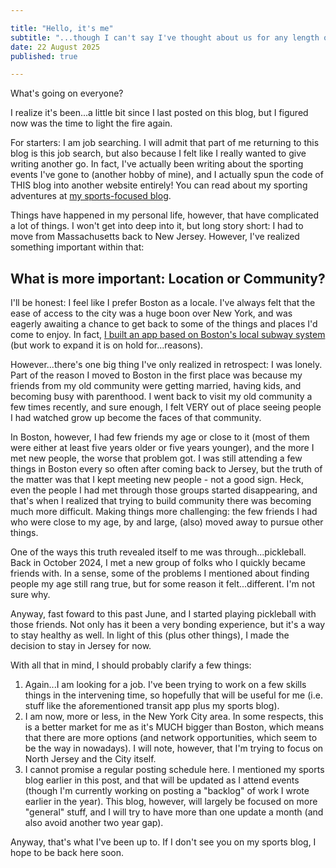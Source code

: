 ```yaml
---

title: "Hello, it's me"
subtitle: "...though I can't say I've thought about us for any length of time"
date: 22 August 2025
published: true

---
```


What's going on everyone?

I realize it's been...a little bit since I last posted on this blog, but I figured now was the time to light the fire again.

For starters: I am job searching. I will admit that part of me returning to this blog is this job search, but also because I felt like I really wanted to give writing another go. In fact, I've actually been writing about the sporting events I've gone to (another hobby of mine), and I actually spun the code of THIS blog into another website entirely! You can read about my sporting adventures at <a href="http://sportventures.netlify.app" target="blank">my sports-focused blog</a>.

Things have happened in my personal life, however, that have complicated a lot of things. I won't get into deep into it, but long story short: I had to move from Massachusetts back to New Jersey. However, I've realized something important within that:

## What is more important: Location or Community?

I'll be honest: I feel like I prefer Boston as a locale. I've always felt that the ease of access to the city was a huge boon over New York, and was eagerly awaiting a chance to get back to some of the things and places I'd come to enjoy. In fact, <a href="https://go-gogoat.net" target="blank">I built an app based on Boston's local subway system</a> (but work to expand it is on hold for...reasons).

However...there's one big thing I've only realized in retrospect: I was lonely. Part of the reason I moved to Boston in the first place was because my friends from my old community were getting married, having kids, and becoming busy with parenthood. I went back to visit my old community a few times recently, and sure enough, I felt VERY out of place seeing people I had watched grow up become the faces of that community.

In Boston, however, I had few friends my age or close to it (most of them were either at least five years older or five years younger), and the more I met new people, the worse that problem got. I was still attending a few things in Boston every so often after coming back to Jersey, but the truth of the matter was that I kept meeting new people - not a good sign. Heck, even the people I had met through those groups started disappearing, and that's when I realized that trying to build community there was becoming much more difficult. Making things more challenging: the few friends I had who were close to my age, by and large, (also) moved away to pursue other things.

One of the ways this truth revealed itself to me was through...pickleball. Back in October 2024, I met a new group of folks who I quickly became friends with. In a sense, some of the problems I mentioned about finding people my age still rang true, but for some reason it felt...different. I'm not sure why.

Anyway, fast foward to this past June, and I started playing pickleball with those friends. Not only has it been a very bonding experience, but it's a way to stay healthy as well. In light of this (plus other things), I made the decision to stay in Jersey for now.

With all that in mind, I should probably clarify a few things:

1. Again...I am looking for a job. I've been trying to work on a few skills things in the intervening time, so hopefully that will be useful for me (i.e. stuff like the aforementioned transit app plus my sports blog).
2. I am now, more or less, in the New York City area. In some respects, this is a better market for me as it's MUCH bigger than Boston, which means that there are more options (and network opportunities, which seem to be the way in nowadays). I will note, however, that I'm trying to focus on North Jersey and the City itself.
3. I cannot promise a regular posting schedule here. I mentioned my sports blog earlier in this post, and that will be updated as I attend events (though I'm currently working on posting a "backlog" of work I wrote earlier in the year). This blog, however, will largely be focused on more "general" stuff, and I will try to have more than one update a month (and also avoid another two year gap).

Anyway, that's what I've been up to. If I don't see you on my sports blog, I hope to be back here soon.